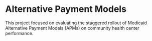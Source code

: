 # Alternative Payment Models
This project focused on evaluating the staggered rollout of Medicaid Alternative Payment Models (APMs) on community health center performance.  


